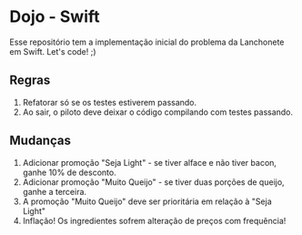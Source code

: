 Dojo - Swift
==========

Esse repositório tem a implementação inicial do problema da Lanchonete em Swift.
Let's code! ;)

Regras
------
1. Refatorar só se os testes estiverem passando.
2. Ao sair, o piloto deve deixar o código compilando com testes passando.

Mudanças
--------
1. Adicionar promoção "Seja Light" - se tiver alface e não tiver bacon, ganhe 10% de desconto.
2. Adicionar promoção "Muito Queijo" - se tiver duas porções de queijo, ganhe a terceira.
3. A promoção "Muito Queijo" deve ser prioritária em relação à "Seja Light"  
4. Inflação! Os ingredientes sofrem alteração de preços com frequência!